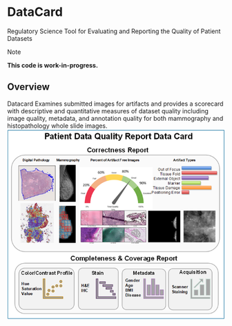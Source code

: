 # DataCard
Regulatory Science Tool for Evaluating and Reporting the Quality of Patient Datasets

> [!NOTE]
> **This code is work-in-progress.**

## Overview

Datacard Examines submitted images for artifacts and provides a scorecard with descriptive and quantitative measures of dataset quality including image quality, metadata, and annotation quality for both mammography and histopathology whole slide images.
![Completeness Assessment Pipeline](./imgs/DataCardOutput.png)
